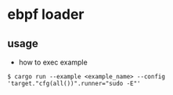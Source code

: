 # ebpf loader
## usage
- how to exec example
```
$ cargo run --example <example_name> --config 'target."cfg(all())".runner="sudo -E"'
```
